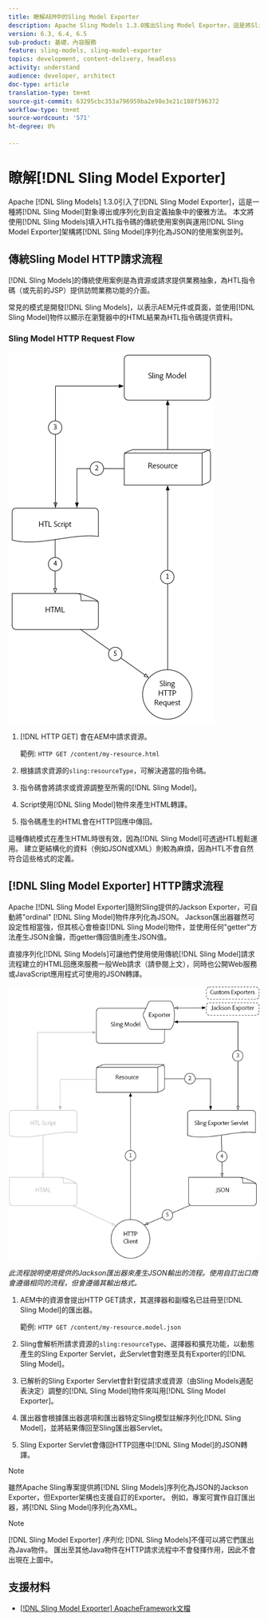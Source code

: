 ```yaml
---
title: 瞭解AEM中的Sling Model Exporter
description: Apache Sling Models 1.3.0推出Sling Model Exporter，這是將Sling Model物件匯出或序列化為自訂抽象化的優雅方式。 本文並列使用Sling Models填入HTL指令碼的傳統使用案例，以及運用Sling Model Exporter架構將Sling Model序列化為JSON。
version: 6.3, 6.4, 6.5
sub-product: 基礎，內容服務
feature: sling-models, sling-model-exporter
topics: development, content-delivery, headless
activity: understand
audience: developer, architect
doc-type: article
translation-type: tm+mt
source-git-commit: 63295cbc353a796959ba2e98e3e21c188f596372
workflow-type: tm+mt
source-wordcount: '571'
ht-degree: 0%

---
```



# 瞭解[!DNL Sling Model Exporter]

Apache [!DNL Sling Models] 1.3.0引入了[!DNL Sling Model Exporter]，這是一種將[!DNL Sling Model]對象導出或序列化到自定義抽象中的優雅方法。 本文將使用[!DNL Sling Models]填入HTL指令碼的傳統使用案例與運用[!DNL Sling Model Exporter]架構將[!DNL Sling Model]序列化為JSON的使用案例並列。

## 傳統Sling Model HTTP請求流程

[!DNL Sling Models]的傳統使用案例是為資源或請求提供業務抽象，為HTL指令碼（或先前的JSP）提供訪問業務功能的介面。

常見的模式是開發[!DNL Sling Models]，以表示AEM元件或頁面，並使用[!DNL Sling Model]物件以顯示在瀏覽器中的HTML結果為HTL指令碼提供資料。

### Sling Model HTTP Request Flow

![Sling Model Request Flow](./assets/understand-sling-model-exporter/sling-model-request-flow.png)

1. [!DNL HTTP GET] 會在AEM中請求資源。

   範例: `HTTP GET /content/my-resource.html`

1. 根據請求資源的`sling:resourceType`，可解決適當的指令碼。

1. 指令碼會將請求或資源調整至所需的[!DNL Sling Model]。

1. Script使用[!DNL Sling Model]物件來產生HTML轉譯。

1. 指令碼產生的HTML會在HTTP回應中傳回。

這種傳統模式在產生HTML時很有效，因為[!DNL Sling Model]可透過HTL輕鬆運用。 建立更結構化的資料（例如JSON或XML）則較為麻煩，因為HTL不會自然符合這些格式的定義。

## [!DNL Sling Model Exporter] HTTP請求流程

Apache [!DNL Sling Model Exporter]隨附Sling提供的Jackson Exporter，可自動將&quot;ordinal&quot; [!DNL Sling Model]物件序列化為JSON。 Jackson匯出器雖然可設定性相當強，但其核心會檢查[!DNL Sling Model]物件，並使用任何&quot;getter&quot;方法產生JSON金鑰，而getter傳回值則產生JSON值。

直接序列化[!DNL Sling Models]可讓他們使用使用傳統[!DNL Sling Model]請求流程建立的HTML回應來服務一般Web請求（請參閱上文），同時也公開Web服務或JavaScript應用程式可使用的JSON轉譯。

![Sling Model Exporter HTTP請求流程](./assets/understand-sling-model-exporter/sling-model-exporter-request-flow.png)

*此流程說明使用提供的Jackson匯出器來產生JSON輸出的流程。使用自訂出口商會遵循相同的流程，但會遵循其輸出格式。*

1. AEM中的資源會提出HTTP GET請求，其選擇器和副檔名已註冊至[!DNL Sling Model]的匯出器。

   範例: `HTTP GET /content/my-resource.model.json`

1. Sling會解析所請求資源的`sling:resourceType`、選擇器和擴充功能，以動態產生的Sling Exporter Servlet，此Servlet會對應至具有Exporter的[!DNL Sling Model]。
1. 已解析的Sling Exporter Servlet會針對從請求或資源（由Sling Models適配表決定）調整的[!DNL Sling Model]物件來叫用[!DNL Sling Model Exporter]。
1. 匯出器會根據匯出器選項和匯出器特定Sling模型註解序列化[!DNL Sling Model]，並將結果傳回至Sling匯出器Servlet。
1. Sling Exporter Servlet會傳回HTTP回應中[!DNL Sling Model]的JSON轉譯。

>[!NOTE]
>
>雖然Apache Sling專案提供將[!DNL Sling Models]序列化為JSON的Jackson Exporter，但Exporter架構也支援自訂的Exporter。 例如，專案可實作自訂匯出器，將[!DNL Sling Model]序列化為XML。

>[!NOTE]
>
>[!DNL Sling Model Exporter] *序列化* [!DNL Sling Models]不僅可以將它們匯出為Java物件。 匯出至其他Java物件在HTTP請求流程中不會發揮作用，因此不會出現在上圖中。

## 支援材料

* [ [!DNL Sling Model Exporter] ApacheFramework文檔](https://sling.apache.org/documentation/bundles/models.html#exporter-framework-since-130)
